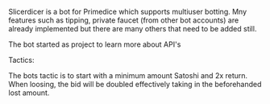 Slicerdicer is a bot for Primedice which supports multiuser botting.
Mny features such as tipping, private faucet (from other bot accounts) are already implemented
but there are many others that need to be added still.

The bot started as project to learn more about API's

Tactics:

The bots tactic is to start with a minimum amount Satoshi and 2x return.
When loosing, the bid will be doubled effectively taking in the beforehanded lost amount.
